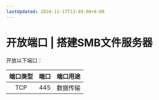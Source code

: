 ```yaml
---
lastUpdated: 2024-11-17T13:40:00+8:00
---
```


# 开放端口 | 搭建SMB文件服务器

开放以下端口：

| 端口类型 | 端口  | 端口用途 |
| :------: | :---: | :------: |
|   TCP    |  445  | 数据传输 |
